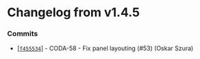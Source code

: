 # Changelog from v1.4.5
### Commits
* [[`f455534`](http://github.com/coda-it/graphen/commit/f45553492fdd79b697d8f116a65574ef4112b949)] - CODA-58 - Fix panel layouting (#53) (Oskar Szura)
